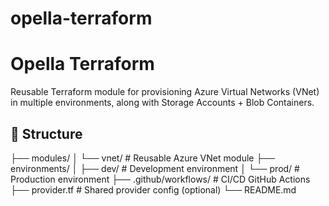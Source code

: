 # opella-terraform

# Opella Terraform

Reusable Terraform module for provisioning Azure Virtual Networks (VNet) in multiple environments, along with Storage Accounts + Blob Containers.

## 🧩 Structure

├── modules/
│ └── vnet/ # Reusable Azure VNet module
├── environments/
│ ├── dev/ # Development environment
│ └── prod/ # Production environment
├── .github/workflows/ # CI/CD GitHub Actions
├── provider.tf # Shared provider config (optional)
└── README.md
